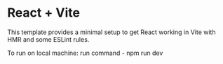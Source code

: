 # React + Vite

This template provides a minimal setup to get React working in Vite with HMR and some ESLint rules.

To run on local machine: run command - npm run dev
